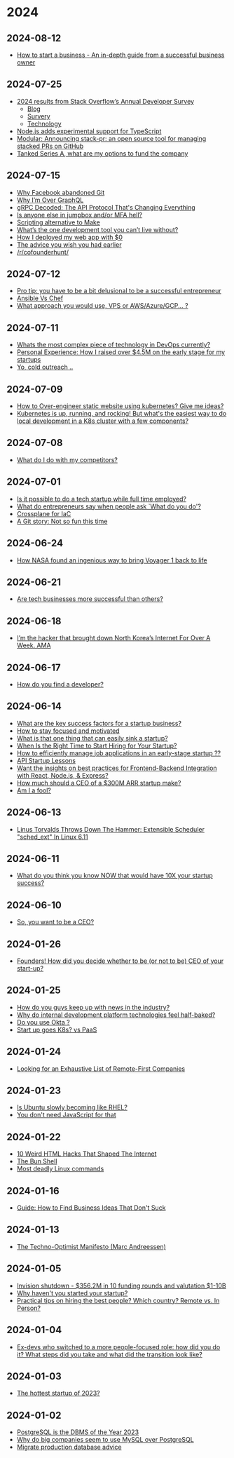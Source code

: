 [//]: # (_/_docs)



<!----------------------------------------------------------------------------->

<!-- #region | .. .. -->

<!------------------------------------------------------------------------------



--------------------------------------------------------------------------------

<:>
{
  "%": "",
  ".": "!m.md",
  "#": "#"
}
//
</:>

------------------------------------------------------------------------------->

<!-- #endregion -->

<!----------------------------------------------------------------------------->



[//]: # (_/_deps)



<!----------------------------------------------------------------------------->

<!-- #region | .. .. -->

<!-- #region | .. .. -->

<!-- #region | .. .. -->

<!--
* // ..
-->

<!-- #endregion -->

<!-- #endregion -->

<!-- #endregion -->

<!----------------------------------------------------------------------------->



[//]: # (index)



<!----------------------------------------------------------------------------->

<!-- #region | .. ..2 2024 .. -->

# 2024

<!-- #endregion -->

<!-- #region | .. ..2 2024-01-02 .. -->

## 2024-08-12

* [How to start a business - An in-depth guide from a successful business owner](https://old.reddit.com/r/Entrepreneur/comments/zazagy/how_to_start_a_business_an_indepth_guide_from_a/)

## 2024-07-25

* [2024 results from Stack Overflow’s Annual Developer Survey](https://old.reddit.com/r/programming/comments/1eb3xph/2024_results_from_stack_overflows_annual/)
  * [Blog](https://stackoverflow.blog/2024/07/24/developers-want-more-more-more-the-2024-results-from-stack-overflow-s-annual-developer-survey/)
  * [Survery](https://survey.stackoverflow.co/2024/)
  * [Technology](https://survey.stackoverflow.co/2024/technology/)
* [Node.js adds experimental support for TypeScript](https://old.reddit.com/r/programming/comments/1ebtt4s/nodejs_adds_experimental_support_for_typescript/)
* [Modular: Announcing stack-pr: an open source tool for managing stacked PRs on GitHub](https://old.reddit.com/r/programming/comments/1ebgzgh/modular_announcing_stackpr_an_open_source_tool/)
* [Tanked Series A, what are my options to fund the company](https://old.reddit.com/r/startups/comments/1ebpysd/tanked_series_a_what_are_my_options_to_fund_the/)

## 2024-07-15

* [Why Facebook abandoned Git](https://old.reddit.com/r/programming/comments/1e3fwyl/why_facebook_abandoned_git/)
* [Why I’m Over GraphQL](https://old.reddit.com/r/programming/comments/1e3q8ru/why_im_over_graphql/)
* [gRPC Decoded: The API Protocol That's Changing Everything](https://old.reddit.com/r/programming/comments/1e3qxos/grpc_decoded_the_api_protocol_thats_changing/)
* [Is anyone else in jumpbox and/or MFA hell?](https://old.reddit.com/r/devops/comments/1e3m0as/is_anyone_else_in_jumpbox_andor_mfa_hell/)
* [Scripting alternative to Make](https://old.reddit.com/r/devops/comments/1e3v2e3/scripting_alternative_to_make/)
* [What’s the one development tool you can’t live without?](https://old.reddit.com/r/devops/comments/1e2elhq/whats_the_one_development_tool_you_cant_live/)
* [How I deployed my web app with $0](https://old.reddit.com/r/devops/comments/1e2knds/how_i_deployed_my_web_app_with_0/)
* [The advice you wish you had earlier](https://old.reddit.com/r/startups/comments/1e3eyt6/the_advice_you_wish_you_had_earlier/)
* [/r/cofounderhunt/](https://old.reddit.com/r/cofounderhunt/)

## 2024-07-12

* [Pro tip: you have to be a bit delusional to be a successful entrepreneur](https://old.reddit.com/r/Entrepreneur/comments/1e1uisc/pro_tip_you_have_to_be_a_bit_delusional_to_be_a/)
* [Ansible Vs Chef](https://old.reddit.com/r/devops/comments/1e1653m/ansible_vs_chef/)
* [What approach you would use, VPS or AWS/Azure/GCP... ?](https://old.reddit.com/r/devops/comments/1e1r8b7/what_approach_you_would_use_vps_or_awsazuregcp/)

## 2024-07-11

* [Whats the most complex piece of technology in DevOps currently?](https://old.reddit.com/r/devops/comments/1dzzshs/whats_the_most_complex_piece_of_technology_in/)
* [Personal Experience: How I raised over $4.5M on the early stage for my startups](https://old.reddit.com/r/startups/comments/1e0mn0k/personal_experience_how_i_raised_over_45m_on_the/)
* [Yo, cold outreach ..](https://old.reddit.com/r/startups/comments/1e02ckz/yo_cold_outreach_sucks_that_is_all/)

## 2024-07-09

* [How to Over-engineer static website using kubernetes? Give me ideas?](https://old.reddit.com/r/kubernetes/comments/1dwlthf/how_to_overengineer_static_website_using/)
* [Kubernetes is up, running, and rocking! But what's the easiest way to do local development in a K8s cluster with a few components?](https://old.reddit.com/r/kubernetes/comments/1dyfw19/kubernetes_is_up_running_and_rocking_but_whats/)

## 2024-07-08

* [What do I do with my competitors?](https://old.reddit.com/r/startups/comments/1dxf1wm/what_do_i_do_with_my_competitors/)

## 2024-07-01

* [Is it possible to do a tech startup while full time employed?](https://old.reddit.com/r/startups/comments/1dshzmy/is_it_possible_to_do_a_tech_startup_while_full/)
* [What do entrepreneurs say when people ask `What do you do'?](https://old.reddit.com/r/startups/comments/1dssrmx/what_do_entrepreneurs_say_when_people_ask_what_do/)
* [Crossplane for IaC](https://old.reddit.com/r/devops/comments/1dqu68q/crossplane_for_iac/)
* [A Git story: Not so fun this time](https://old.reddit.com/r/programming/comments/1dstq65/a_git_story_not_so_fun_this_time/)

## 2024-06-24

* [How NASA found an ingenious way to bring Voyager 1 back to life](https://old.reddit.com/r/technology/comments/1dng85e/how_nasa_found_an_ingenious_way_to_bring_voyager/)

## 2024-06-21

* [Are tech businesses more successful than others?](https://old.reddit.com/r/startups/comments/1dl8mzy/are_tech_businesses_more_successful_than_others/)

## 2024-06-18

* [I’m the hacker that brought down North Korea’s Internet For Over A Week. AMA](https://old.reddit.com/r/IAmA/comments/1divlp3/im_the_hacker_that_brought_down_north_koreas/)

## 2024-06-17

* [How do you find a developer?](https://old.reddit.com/r/startups/comments/1dhzi5l/how_do_you_find_a_developer/)

## 2024-06-14

* [What are the key success factors for a startup business?](https://old.reddit.com/r/startups/comments/1df0lhg/what_are_the_key_success_factors_for_a_startup/)
* [How to stay focused and motivated](https://old.reddit.com/r/startups/comments/1df5cbi/how_to_stay_focused_and_motivated/)
* [What is that one thing that can easily sink a startup?](https://old.reddit.com/r/startups/comments/1devoji/what_is_that_one_thing_that_can_easily_sink_a/)
* [When Is the Right Time to Start Hiring for Your Startup?](https://old.reddit.com/r/startups/comments/1dezikv/when_is_the_right_time_to_start_hiring_for_your/)
* [How to efficiently manage job applications in an early-stage startup ??](https://old.reddit.com/r/startups/comments/1df7wvj/how_to_efficiently_manage_job_applications_in_an/)
* [API Startup Lessons](https://old.reddit.com/r/startups/comments/1df5xsv/api_startup_lessons/)
* [Want the insights on best practices for Frontend-Backend Integration with React, Node.js, & Express?](https://old.reddit.com/r/startups/comments/1dfkt8g/want_the_insights_on_best_practices_for/)
* [How much should a CEO of a $300M ARR startup make?](https://old.reddit.com/r/startups/comments/1denpah/how_much_should_a_ceo_of_a_300m_arr_startup_make/)
* [Am I a fool?](https://old.reddit.com/r/startups/comments/1dfgfsg/am_i_a_fool/)

## 2024-06-13

* [Linus Torvalds Throws Down The Hammer: Extensible Scheduler "sched_ext" In Linux 6.11](https://old.reddit.com/r/linux/comments/1ddvlfx/linus_torvalds_throws_down_the_hammer_extensible/)

## 2024-06-11

* [What do you think you know NOW that would have 10X your startup success?](https://old.reddit.com/r/startups/comments/1ddb4x4/what_do_you_think_you_know_now_that_would_have/)

## 2024-06-10

* [So, you want to be a CEO?](https://old.reddit.com/r/startups/comments/1dcvikd/so_you_want_to_be_a_ceo/)

## 2024-01-26

* [Founders! How did you decide whether to be (or not to be) CEO of your start-up?](https://old.reddit.com/r/startups/comments/1abaxuf/founders_how_did_you_decide_whether_to_be_or_not/)

## 2024-01-25

* [How do you guys keep up with news in the industry?](https://old.reddit.com/r/ExperiencedDevs/comments/19fe5ru/how_do_you_guys_keep_up_with_news_in_the_industry/)
* [Why do internal development platform technologies feel half-baked?](https://old.reddit.com/r/devops/comments/19fhzk7/why_do_internal_development_platform_technologies/)
* [Do you use Okta ?](https://old.reddit.com/r/devops/comments/19f4sku/do_you_use_okta/)
* [Start up goes K8s? vs PaaS](https://old.reddit.com/r/devops/comments/19etm88/start_up_goes_k8s_vs_paas/)

## 2024-01-24

* [Looking for an Exhaustive List of Remote-First Companies](https://old.reddit.com/r/ExperiencedDevs/comments/19emc8f/looking_for_an_exhaustive_list_of_remotefirst/)

## 2024-01-23

* [Is Ubuntu slowly becoming like RHEL?](https://old.reddit.com/r/Ubuntu/comments/19dyh7m/is_ubuntu_slowly_becoming_like_rhel/)
* [You don't need JavaScript for that](https://old.reddit.com/r/programming/comments/19dqg4w/you_dont_need_javascript_for_that/)

## 2024-01-22

* [10 Weird HTML Hacks That Shaped The Internet](https://old.reddit.com/r/programming/comments/19cu7fz/10_weird_html_hacks_that_shaped_the_internet/)
* [The Bun Shell](https://old.reddit.com/r/programming/comments/19d0fb9/the_bun_shell/)
* [Most deadly Linux commands](https://old.reddit.com/r/linux/comments/19b0asa/most_deadly_linux_commands/)

## 2024-01-16

* [Guide: How to Find Business Ideas That Don't Suck](https://old.reddit.com/r/startups/comments/197hbl1/guide_how_to_find_business_ideas_that_dont_suck/)

## 2024-01-13

* [The Techno-Optimist Manifesto (Marc Andreessen)](https://a16z.com/the-techno-optimist-manifesto/)

## 2024-01-05

* [Invision shutdown - $356.2M in 10 funding rounds and valutation $1-10B](https://old.reddit.com/r/startups/comments/18z4ok9/invision_shutdown_3562m_in_10_funding_rounds_and/)
* [Why haven't you started your startup?](https://old.reddit.com/r/startups/comments/18yw4vy/why_havent_you_started_your_startup/)
* [Practical tips on hiring the best people? Which country? Remote vs. In Person?](https://old.reddit.com/r/startups/comments/18ylz99/practical_tips_on_hiring_the_best_people_which/)

## 2024-01-04

* [Ex-devs who switched to a more people-focused role: how did you do it? What steps did you take and what did the transition look like?](https://old.reddit.com/r/ExperiencedDevs/comments/18yeanz/exdevs_who_switched_to_a_more_peoplefocused_role/)

## 2024-01-03

* [The hottest startup of 2023?](https://old.reddit.com/r/startups/comments/18s7nij/the_hottest_startup_of_2023/)

## 2024-01-02

* [PostgreSQL is the DBMS of the Year 2023](https://old.reddit.com/r/programming/comments/18wxjvm/postgresql_is_the_dbms_of_the_year_2023/)
* [Why do big companies seem to use MySQL over PostgreSQL](https://old.reddit.com/r/ExperiencedDevs/comments/18v8jxv/why_do_big_companies_seem_to_use_mysql_over/)
* [Migrate production database advice](https://old.reddit.com/r/devops/comments/18x66m1/migrate_production_database_advice/)

<!--

* [title](url)

-->

<!-- #endregion -->

<!-- #region | .. .. -->

<!-- #region | .. .. -->

<!-- #region | .. .. -->

<!--
* // ..
-->

<!-- #endregion -->

<!-- #endregion -->

<!-- #endregion -->

<!----------------------------------------------------------------------------->



[//]: # (more/_tmpl)



<!----------------------------------------------------------------------------->

<!-- #region | .. .. -->

<!-- #region | .. .. -->

<!-- #region | .. .. -->

<!--
* // ..
-->

<!-- #endregion -->

<!-- #endregion -->

<!-- #endregion -->

<!----------------------------------------------------------------------------->




